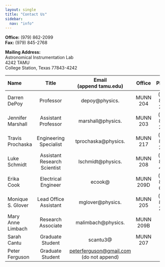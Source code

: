 ```yaml
---
layout: single
title: "Contact Us"
sidebar:
  nav: "info"
---
```

**Office:** (979) 862-2099  
**Fax:** (979) 845-2768  

**Mailing Address:**  
Astronomical Instrumentation Lab  
4242 TAMU  
College Station, Texas 77843-4242  

|Name|Title|Email<br>(append tamu.edu)|Office|Phone|
|:---|:---:|:---:|:------:|-------:|
|Darren DePoy   |Professor   |depoy@physics.   |MUNN 204   |(979) 862-2082   |
|Jennifer Marshall   |Assistant Professor   |marshall@physics.   |MUNN 203   |(979) 862-2782   |
|Travis Prochaska   |Engineering Specialist   |tprochaska@physics.   |MUNN 217   |(979) 862-2747  |
|Luke Schmidt   |Assistant Research Scientist   |lschmidt@physics.   |MUNN 208 |(979) 845-4401   |
|Erika Cook   |Electrical Engineer   |ecook@   |MUNN 209D  |(979) 845-6140   |
|Monique S. Glover   |Lead Office Assistant   |mglover@physics.   |MUNN 205   |(979) 862-2099   |
|Mary Anne Limbach   |Research Associate   |malimbach@physics.   |MUNN 209B   |   |
|Sarah Cantu   |Graduate Student   |scantu3@   |MUNN 207   |   |
|Peter Ferguson   |Graduate Student   |peterferguson@gmail.com<br>(do not append)   |
